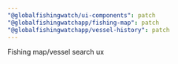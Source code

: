 ```yaml
---
"@globalfishingwatch/ui-components": patch
"@globalfishingwatchapp/fishing-map": patch
"@globalfishingwatchapp/vessel-history": patch
---
```


Fishing map/vessel search ux
